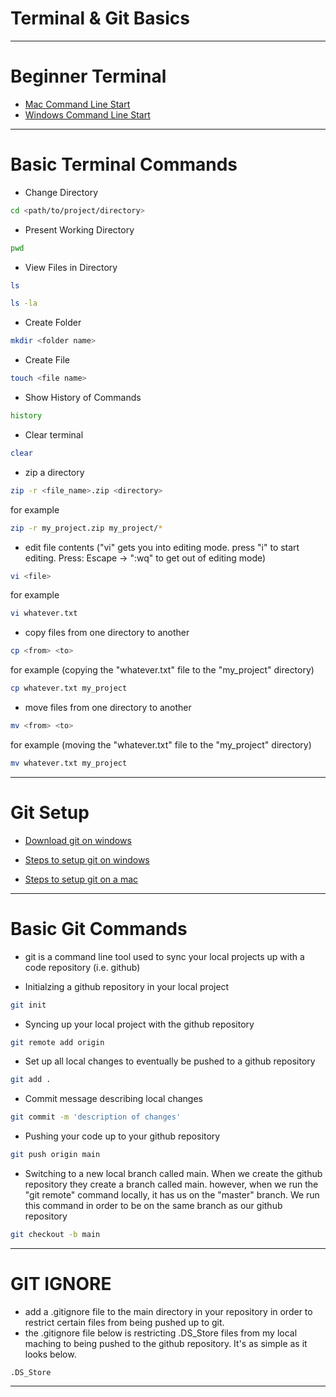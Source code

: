 # Terminal & Git Basics

---

# Beginner Terminal

- [Mac Command Line Start](https://www.theodinproject.com/courses/web-development-101/lessons/command-line-basics-web-development-101)
- [Windows Command Line Start](https://www.atlassian.com/git/tutorials/git-bash)

---

# Basic Terminal Commands

- Change Directory
```bash
cd <path/to/project/directory>
```
- Present Working Directory
```bash
pwd
```
- View Files in Directory
```bash
ls
```
```bash
ls -la
```
- Create Folder
```bash
mkdir <folder name>
```
- Create File
```bash
touch <file name>
```
- Show History of Commands
```bash
history
```
- Clear terminal
```bash
clear
```
- zip a directory
```bash
zip -r <file_name>.zip <directory>
```
for example
```bash
zip -r my_project.zip my_project/*
```
- edit file contents ("vi" gets you into editing mode. press "i" to start editing. Press: Escape -> ":wq" to get out of editing mode)
```bash
vi <file>
```
for example
```bash
vi whatever.txt
```
- copy files from one directory to another
```bash
cp <from> <to>
```
for example (copying the "whatever.txt" file to the "my_project" directory)
```bash
cp whatever.txt my_project
```
- move files from one directory to another
```bash
mv <from> <to>
```
for example (moving the "whatever.txt" file to the "my_project" directory)
```bash
mv whatever.txt my_project
```
---

# Git Setup
- [Download git on windows](https://git-scm.com/download/win)
- [Steps to setup git on windows](https://phoenixnap.com/kb/how-to-install-git-windows)

- [Steps to setup git on a mac](https://www.atlassian.com/git/tutorials/install-git)

---

# Basic Git Commands
- git is a command line tool used to sync your local projects up with a code repository (i.e. github)

- Initialzing a github repository in your local project
```bash
git init
```
- Syncing up your local project with the github repository
```bash
git remote add origin
```
- Set up all local changes to eventually be pushed to a github repository
```bash
git add .
```
- Commit message describing local changes
```bash
git commit -m 'description of changes'
```
- Pushing your code up to your github repository
```bash
git push origin main
```
- Switching to a new local branch called main. When we create the github repository they create a branch called main. however, when we run the "git remote" command locally, it has us on the "master" branch. We run this command in order to be on the same branch as our github repository
```bash
git checkout -b main
```
---
# GIT IGNORE
- add a .gitignore file to the main directory in your repository in order to restrict certain files from being pushed up to git.
- the .gitignore file below is restricting .DS_Store files from my local maching to being pushed to the github repository. It's as simple as it looks below.
```
.DS_Store
```
---
